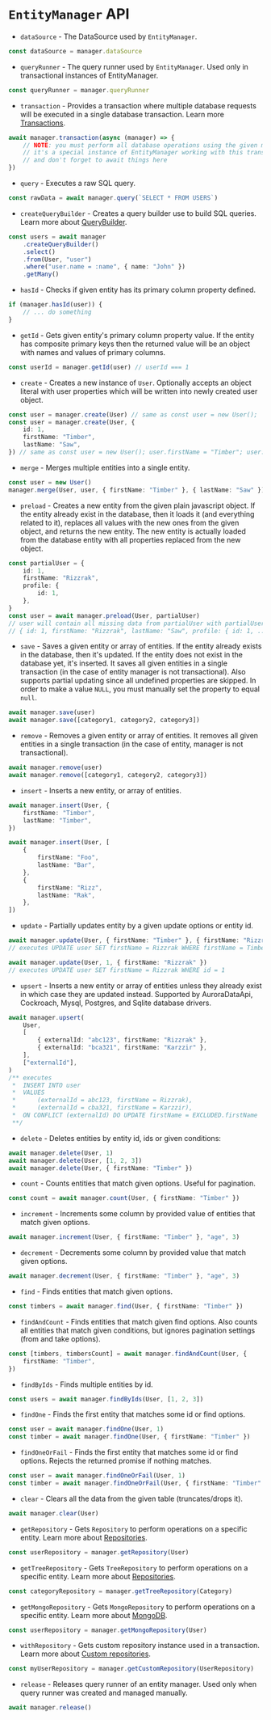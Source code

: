 # `EntityManager` API

-   `dataSource` - The DataSource used by `EntityManager`.

```typescript
const dataSource = manager.dataSource
```

-   `queryRunner` - The query runner used by `EntityManager`.
    Used only in transactional instances of EntityManager.

```typescript
const queryRunner = manager.queryRunner
```

-   `transaction` - Provides a transaction where multiple database requests will be executed in a single database transaction.
    Learn more [Transactions](./transactions.md).

```typescript
await manager.transaction(async (manager) => {
    // NOTE: you must perform all database operations using the given manager instance
    // it's a special instance of EntityManager working with this transaction
    // and don't forget to await things here
})
```

-   `query` - Executes a raw SQL query.

```typescript
const rawData = await manager.query(`SELECT * FROM USERS`)
```

-   `createQueryBuilder` - Creates a query builder use to build SQL queries.
    Learn more about [QueryBuilder](select-query-builder.md).

```typescript
const users = await manager
    .createQueryBuilder()
    .select()
    .from(User, "user")
    .where("user.name = :name", { name: "John" })
    .getMany()
```

-   `hasId` - Checks if given entity has its primary column property defined.

```typescript
if (manager.hasId(user)) {
    // ... do something
}
```

-   `getId` - Gets given entity's primary column property value.
    If the entity has composite primary keys then the returned value will be an object with names and values of primary columns.

```typescript
const userId = manager.getId(user) // userId === 1
```

-   `create` - Creates a new instance of `User`. Optionally accepts an object literal with user properties
    which will be written into newly created user object.

```typescript
const user = manager.create(User) // same as const user = new User();
const user = manager.create(User, {
    id: 1,
    firstName: "Timber",
    lastName: "Saw",
}) // same as const user = new User(); user.firstName = "Timber"; user.lastName = "Saw";
```

-   `merge` - Merges multiple entities into a single entity.

```typescript
const user = new User()
manager.merge(User, user, { firstName: "Timber" }, { lastName: "Saw" }) // same as user.firstName = "Timber"; user.lastName = "Saw";
```

-   `preload` - Creates a new entity from the given plain javascript object. If the entity already exist in the database, then
    it loads it (and everything related to it), replaces all values with the new ones from the given object,
    and returns the new entity. The new entity is actually loaded from the database entity with all properties
    replaced from the new object.

```typescript
const partialUser = {
    id: 1,
    firstName: "Rizzrak",
    profile: {
        id: 1,
    },
}
const user = await manager.preload(User, partialUser)
// user will contain all missing data from partialUser with partialUser property values:
// { id: 1, firstName: "Rizzrak", lastName: "Saw", profile: { id: 1, ... } }
```

-   `save` - Saves a given entity or array of entities.
    If the entity already exists in the database, then it's updated.
    If the entity does not exist in the database yet, it's inserted.
    It saves all given entities in a single transaction (in the case of entity manager is not transactional).
    Also supports partial updating since all undefined properties are skipped. In order to make a value `NULL`, you must manually set the property to equal `null`.

```typescript
await manager.save(user)
await manager.save([category1, category2, category3])
```

-   `remove` - Removes a given entity or array of entities.
    It removes all given entities in a single transaction (in the case of entity, manager is not transactional).

```typescript
await manager.remove(user)
await manager.remove([category1, category2, category3])
```

-   `insert` - Inserts a new entity, or array of entities.

```typescript
await manager.insert(User, {
    firstName: "Timber",
    lastName: "Timber",
})

await manager.insert(User, [
    {
        firstName: "Foo",
        lastName: "Bar",
    },
    {
        firstName: "Rizz",
        lastName: "Rak",
    },
])
```

-   `update` - Partially updates entity by a given update options or entity id.

```typescript
await manager.update(User, { firstName: "Timber" }, { firstName: "Rizzrak" })
// executes UPDATE user SET firstName = Rizzrak WHERE firstName = Timber

await manager.update(User, 1, { firstName: "Rizzrak" })
// executes UPDATE user SET firstName = Rizzrak WHERE id = 1
```

-   `upsert` - Inserts a new entity or array of entities unless they already exist in which case they are updated instead. Supported by AuroraDataApi, Cockroach, Mysql, Postgres, and Sqlite database drivers.

```typescript
await manager.upsert(
    User,
    [
        { externalId: "abc123", firstName: "Rizzrak" },
        { externalId: "bca321", firstName: "Karzzir" },
    ],
    ["externalId"],
)
/** executes
 *  INSERT INTO user
 *  VALUES
 *      (externalId = abc123, firstName = Rizzrak),
 *      (externalId = cba321, firstName = Karzzir),
 *  ON CONFLICT (externalId) DO UPDATE firstName = EXCLUDED.firstName
 **/
```

-   `delete` - Deletes entities by entity id, ids or given conditions:

```typescript
await manager.delete(User, 1)
await manager.delete(User, [1, 2, 3])
await manager.delete(User, { firstName: "Timber" })
```

-   `count` - Counts entities that match given options. Useful for pagination.

```typescript
const count = await manager.count(User, { firstName: "Timber" })
```

-   `increment` - Increments some column by provided value of entities that match given options.

```typescript
await manager.increment(User, { firstName: "Timber" }, "age", 3)
```

-   `decrement` - Decrements some column by provided value that match given options.

```typescript
await manager.decrement(User, { firstName: "Timber" }, "age", 3)
```

-   `find` - Finds entities that match given options.

```typescript
const timbers = await manager.find(User, { firstName: "Timber" })
```

-   `findAndCount` - Finds entities that match given find options.
    Also counts all entities that match given conditions,
    but ignores pagination settings (from and take options).

```typescript
const [timbers, timbersCount] = await manager.findAndCount(User, {
    firstName: "Timber",
})
```

-   `findByIds` - Finds multiple entities by id.

```typescript
const users = await manager.findByIds(User, [1, 2, 3])
```

-   `findOne` - Finds the first entity that matches some id or find options.

```typescript
const user = await manager.findOne(User, 1)
const timber = await manager.findOne(User, { firstName: "Timber" })
```

-   `findOneOrFail` - Finds the first entity that matches some id or find options.
    Rejects the returned promise if nothing matches.

```typescript
const user = await manager.findOneOrFail(User, 1)
const timber = await manager.findOneOrFail(User, { firstName: "Timber" })
```

-   `clear` - Clears all the data from the given table (truncates/drops it).

```typescript
await manager.clear(User)
```

-   `getRepository` - Gets `Repository` to perform operations on a specific entity.
    Learn more about [Repositories](working-with-repository.md).

```typescript
const userRepository = manager.getRepository(User)
```

-   `getTreeRepository` - Gets `TreeRepository` to perform operations on a specific entity.
    Learn more about [Repositories](working-with-repository.md).

```typescript
const categoryRepository = manager.getTreeRepository(Category)
```

-   `getMongoRepository` - Gets `MongoRepository` to perform operations on a specific entity.
    Learn more about [MongoDB](./mongodb.md).

```typescript
const userRepository = manager.getMongoRepository(User)
```

-   `withRepository` - Gets custom repository instance used in a transaction.
    Learn more about [Custom repositories](custom-repository.md).

```typescript
const myUserRepository = manager.getCustomRepository(UserRepository)
```

-   `release` - Releases query runner of an entity manager.
    Used only when query runner was created and managed manually.

```typescript
await manager.release()
```
